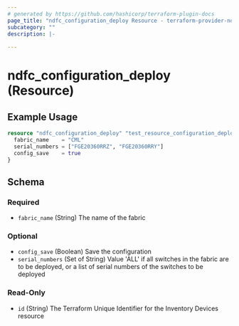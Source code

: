 ```yaml
---
# generated by https://github.com/hashicorp/terraform-plugin-docs
page_title: "ndfc_configuration_deploy Resource - terraform-provider-ndfc"
subcategory: ""
description: |-
  
---
```


# ndfc_configuration_deploy (Resource)



## Example Usage

```terraform
resource "ndfc_configuration_deploy" "test_resource_configuration_deploy_1" {
  fabric_name    = "CML"
  serial_numbers = ["FGE20360RRZ", "FGE20360RRY"]
  config_save    = true
}
```

<!-- schema generated by tfplugindocs -->
## Schema

### Required

- `fabric_name` (String) The name of the fabric

### Optional

- `config_save` (Boolean) Save the configuration
- `serial_numbers` (Set of String) Value 'ALL' if all switches in the fabric are to be deployed, or a list of serial numbers of the switches to be deployed

### Read-Only

- `id` (String) The Terraform Unique Identifier for the Inventory Devices resource
